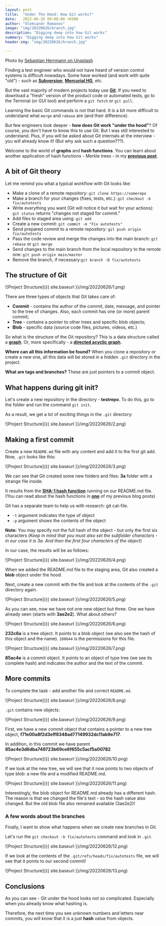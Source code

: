```yaml
---
layout: post
title:  "Under The Hood: How Git works?"
date:   2022-06-26 09:00:00 +0300
author: "Oleksandr Romanov"
image: "img/20220626/branch.jpg"
description: "Digging deep into how Git works"
summary: "Digging deep into how Git works"
header-img: "img/20220626/branch.jpg"

---
```


Photo by [Sebastian Herrmann on Unsplash](https://unsplash.com/photos/scZjGeVXCq8?utm_source=unsplash&utm_medium=referral&utm_content=creditShareLink)

Finding a test engineer who would not have heard of version control systems is difficult nowadays. Some have worked (and work with quite "old") - such as **[Subversion](https://en.wikipedia.org/wiki/Subversion)**, **[Mercurial HG](https://en.wikipedia.org/wiki/Mercurial)**, etc. 

But the vast majority of modern projects today use **[Git](https://en.wikipedia.org/wiki/Git)**. If you need to download a "fresh" version of the product code or automated tests, go to the Terminal (or GUI tool) and perform a `git fetch` or `git pull`.

Learning the basic Git commands is not that hard. It is a bit more difficult to understand what `merge` and `rebase` are (and their difference).

But few engineers look deeper - **how does Git work "under the hood"**? Of course, you don't have to know this to use Git. But I was still interested to understand. Plus, if you will be asked about Git internals at the interview - you will already know it! (But why ask such a question???).  

Welcome to the world of **graphs** and **hash functions**. You can learn about another application of hash functions - Merkle trees - in my **[previous post](https://alexromanov.github.io/2022/06/19/bchain-test-7-merkle-tree/)**.  

## A bit of Git theory

Let me remind you what a typical workflow with Git looks like:

- Make a clone of a remote repository: `git clone https://somerepo`
- Make a branch for your changes (fixes, tests, etc.): `git checkout -b fix/autotests`
- Write everything you want (Git will notice it but wait for your actions): `git status` returns "changes not staged for commit."
- Add files to staged area using: `git add`
- Create a new commit: `git commit -m "Fix autotests"`
- Send prepared commit to a remote repository: `git push origin fix/autotests`
- Pass the code review and merge the changes into the main branch: `git rebase` or `git merge`
- Send changes to the main branch from the local repository to the remote one: `git push origin main/master`
- Remove the branch, if necessary: ​​`git branch -D fix/autotests`

## The structure of Git

![Project Structure]({{ site.baseurl }}/img/20220626/1.png)

There are three types of objects that Git takes care of:

- **Commit** - contains the author of the commit, date, message, and pointer to the tree of changes. Also, each commit has one (or more) parent commit;
- **Tree** - contains a pointer to other trees and specific blob objects;
- **Blob** - specific data (source code files, pictures, videos, etc.)

So what is the structure of the Git repository? This is a data structure called a **[graph](https://en.wikipedia.org/wiki/Graph_(abstract_data_type))**. Or, more specifically - a **[directed acyclic graph](https://en.wikipedia.org/wiki/Directed_acyclic_graph)**.

**Where can all this information be found?** When you clone a repository or create a new one, all this data will be stored in a hidden `.git` directory in the project.

**What are tags and branches?** These are just pointers to a commit object.

## What happens during git init?

Let's create a new repository in the directory - **testrepo**. To do this, go to the folder and run the command `git init`.

As a result, we get a lot of exciting things in the `.git` directory:

![Project Structure]({{ site.baseurl }}/img/20220626/2.png)

## Making a first commit

Create a new `README.md` file with any content and add it to the first git add. Now, `.git` looks like this:

![Project Structure]({{ site.baseurl }}/img/20220626/3.png)

We can see that Git created some new folders and files: **3a** folder with a strange file inside.  

It results from the **[SHA-1 hash function](https://en.wikipedia.org/wiki/SHA-1)** running on our README.md file. (You can read about the hash functions in **[one](https://alexromanov.github.io/2022/05/01/bchain-testing-1-hashing/)** of my previous blog posts)

Git has a separate team to help us with research: git cat-file.

- `-t` argument indicates the type of object
- `-p` argument shows the contents of the object

**Note:** You may specify not the full hash of the object - but only the first six characters (*Keep in mind that you must also set the subfolder characters - in our case it is 3a. And then the first four characters of the object*)

In our case, the results will be as follows:

![Project Structure]({{ site.baseurl }}/img/20220626/4.png)

When we added the README.md file to the staging area, Git also created a **blob** object under the hood.

Next, create a new commit with the file and look at the contents of the `.git` directory again.

![Project Structure]({{ site.baseurl }}/img/20220626/5.png)

As you can see, now we have not one new object but three. One we have already seen (starts with **3ae2e2**). What about others?

![Project Structure]({{ site.baseurl }}/img/20220626/6.png)

**232c6a** is a tree object. It points to a blob object (we also see the hash of this object and the name). `100644` is the permissions for this file.

![Project Structure]({{ site.baseurl }}/img/20220626/7.png)

**85ac4e** is a commit object. It points to an object of type tree (we see its complete hash) and indicates the author and the text of the commit.

## More commits

To complete the task - add another file and correct `README.md`.

![Project Structure]({{ site.baseurl }}/img/20220626/8.png)

`.git` contains new objects:

![Project Structure]({{ site.baseurl }}/img/20220626/9.png)

First, we have a new commit object that contains a pointer to a new tree object, **f71e00a8f2d3eff8348ad77149932dc11ab9e717**.

In addition, in this commit we have parent **85ac4e3d6dba749723b69ce6f655c5acf5a00782**

![Project Structure]({{ site.baseurl }}/img/20220626/10.png)

If we look at the new tree, we will see that it now points to two objects of type blob: a new file and a modified README.md.

![Project Structure]({{ site.baseurl }}/img/20220626/11.png)

Interestingly, the blob object for README.md already has a different hash. The reason is that we changed the file's text - so the hash value also changed. But the old blob file also remained available (3ae2e2)!

### A few words about the branches

Finally, I want to show what happens when we create new branches in Git.

Let's run the `git checkout -b fix/autotests` command and look in `.git`.

![Project Structure]({{ site.baseurl }}/img/20220626/12.png)

If we look at the contents of the `.git/refs/heads/fix/autotests` file, we will see that it points to our second commit!

![Project Structure]({{ site.baseurl }}/img/20220626/13.png)

## Conclusions

As you can see - Git under the hood looks not so complicated. Especially when you already know what hashing is.

Therefore, the next time you see unknown numbers and letters near commits, you will know that it is a just **hash** value from objects.